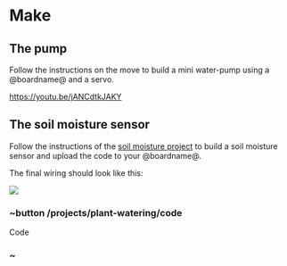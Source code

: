 # Make


## The pump

Follow the instructions on the move to build a mini water-pump using a @boardname@ and a servo.

https://youtu.be/jANCdtkJAKY


## The soil moisture sensor

Follow the instructions of the [soil moisture project](/projects/soil-moisture) to build a soil moisture sensor 
and upload the code to your @boardname@. 

The final wiring should look like this:

![](/static/mb/projects/plant-watering/make.jpg)

### ~button /projects/plant-watering/code

Code

### ~
